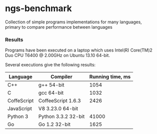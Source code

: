 ngs-benchmark
===============

Collection of simple programs implementations for many languages, primary to compare performance between languages

### Results

Programs have been executed on a laptop which uses Intel(R) Core(TM)2 Duo CPU T6400  @ 2.00GHz on Ubuntu 13.10 64-bit.

Several executions give the following results:

|Language|Compiler|Running time, ms|
|--------|--------|------------|
|C++     |g++ 54-bit | 1054 |
|C     | gcc 64-bit| 1032 |
|CoffeScript | CoffeeScript 1.6.3 | 2426 
|JavaScript | V8 3.23.0 64-bit|  | 1637
|Python 3 | Python 3.3.2 32-bit | 41000 |
|Go | Go 1.2 32-bit | 1625 |
